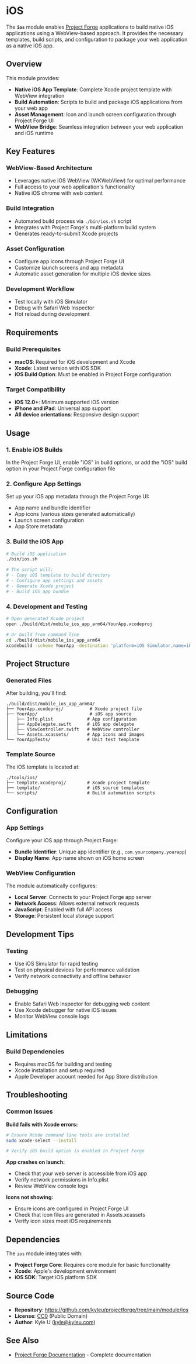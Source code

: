 # iOS

The **`ios`** module enables [Project Forge](https://projectforge.dev) applications to build native iOS applications using a WebView-based approach. It provides the necessary templates, build scripts, and configuration to package your web application as a native iOS app.

## Overview

This module provides:

- **Native iOS App Template**: Complete Xcode project template with WebView integration
- **Build Automation**: Scripts to build and package iOS applications from your web app
- **Asset Management**: Icon and launch screen configuration through Project Forge UI
- **WebView Bridge**: Seamless integration between your web application and iOS runtime

## Key Features

### WebView-Based Architecture
- Leverages native iOS WebView (WKWebView) for optimal performance
- Full access to your web application's functionality
- Native iOS chrome with web content

### Build Integration
- Automated build process via `./bin/ios.sh` script
- Integrates with Project Forge's multi-platform build system
- Generates ready-to-submit Xcode projects

### Asset Configuration
- Configure app icons through Project Forge UI
- Customize launch screens and app metadata
- Automatic asset generation for multiple iOS device sizes

### Development Workflow
- Test locally with iOS Simulator
- Debug with Safari Web Inspector
- Hot reload during development

## Requirements

### Build Prerequisites
- **macOS**: Required for iOS development and Xcode
- **Xcode**: Latest version with iOS SDK
- **iOS Build Option**: Must be enabled in Project Forge configuration

### Target Compatibility
- **iOS 12.0+**: Minimum supported iOS version
- **iPhone and iPad**: Universal app support
- **All device orientations**: Responsive design support

## Usage

### 1. Enable iOS Builds

In the Project Forge UI, enable "iOS" in build options, or add the "iOS" build option in your Project Forge configuration file

### 2. Configure App Settings

Set up your iOS app metadata through the Project Forge UI:
- App name and bundle identifier
- App icons (various sizes generated automatically)
- Launch screen configuration
- App Store metadata

### 3. Build the iOS App

```bash
# Build iOS application
./bin/ios.sh

# The script will:
# - Copy iOS template to build directory
# - Configure app settings and assets
# - Generate Xcode project
# - Build iOS app bundle
```

### 4. Development and Testing

```bash
# Open generated Xcode project
open ./build/dist/mobile_ios_app_arm64/YourApp.xcodeproj

# Or build from command line
cd ./build/dist/mobile_ios_app_arm64
xcodebuild -scheme YourApp -destination 'platform=iOS Simulator,name=iPhone 14'
```

## Project Structure

### Generated Files

After building, you'll find:

```
./build/dist/mobile_ios_app_arm64/
├── YourApp.xcodeproj/          # Xcode project file
├── YourApp/                    # iOS app source
│   ├── Info.plist             # App configuration
│   ├── AppDelegate.swift      # iOS app delegate
│   ├── ViewController.swift   # WebView controller
│   └── Assets.xcassets/       # App icons and images
└── YourAppTests/              # Unit test template
```

### Template Source

The iOS template is located at:

```
./tools/ios/
├── template.xcodeproj/        # Xcode project template
├── template/                  # iOS source templates
└── scripts/                   # Build automation scripts
```

## Configuration

### App Settings

Configure your iOS app through Project Forge:

- **Bundle Identifier**: Unique app identifier (e.g., `com.yourcompany.yourapp`)
- **Display Name**: App name shown on iOS home screen

### WebView Configuration

The module automatically configures:
- **Local Server**: Connects to your Project Forge app server
- **Network Access**: Allows external network requests
- **JavaScript**: Enabled with full API access
- **Storage**: Persistent local storage support

## Development Tips

### Testing
- Use iOS Simulator for rapid testing
- Test on physical devices for performance validation
- Verify network connectivity and offline behavior

### Debugging
- Enable Safari Web Inspector for debugging web content
- Use Xcode debugger for native iOS issues
- Monitor WebView console logs

## Limitations

### Build Dependencies
- Requires macOS for building and testing
- Xcode installation and setup required
- Apple Developer account needed for App Store distribution

## Troubleshooting

### Common Issues

**Build fails with Xcode errors:**
```bash
# Ensure Xcode command line tools are installed
sudo xcode-select --install

# Verify iOS build option is enabled in Project Forge
```

**App crashes on launch:**
- Check that your web server is accessible from iOS app
- Verify network permissions in Info.plist
- Review WebView console logs

**Icons not showing:**
- Ensure icons are configured in Project Forge UI
- Check that icon files are generated in Assets.xcassets
- Verify icon sizes meet iOS requirements

## Dependencies

The `ios` module integrates with:

- **Project Forge Core**: Requires core module for basic functionality
- **Xcode**: Apple's development environment
- **iOS SDK**: Target iOS platform SDK

## Source Code

- **Repository**: https://github.com/kyleu/projectforge/tree/main/module/ios
- **License**: [CC0](https://creativecommons.org/publicdomain/zero/1.0) (Public Domain)
- **Author**: Kyle U (kyle@kyleu.com)

## See Also

- [Project Forge Documentation](https://projectforge.dev) - Complete documentation
